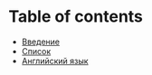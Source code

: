 # Table of contents

* [Введение](README.md)
* [Список](students-list.md)
* [Английский язык](english.md)
